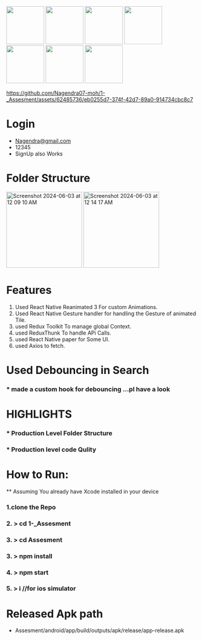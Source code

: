 
<img src="https://github.com/Nagendra07-moh/1-_Assesment/assets/62485736/cc8e4bd6-9175-4fdb-a252-8a077d8c812a" width="100"/>
<img src="https://github.com/Nagendra07-moh/1-_Assesment/assets/62485736/ca7957d4-2a02-44d4-9187-20859ec60f3e" width="100"/>
<img src="https://github.com/Nagendra07-moh/1-_Assesment/assets/62485736/297697ab-0018-4f51-93bb-a53cf517a800" width="100"/>
<img src="https://github.com/Nagendra07-moh/1-_Assesment/assets/62485736/61b42e1e-5b5b-44a1-a1fa-cf5821724c3d" width="100"/>
<img src="https://github.com/Nagendra07-moh/1-_Assesment/assets/62485736/049dc1ac-17ac-4814-8437-292a71cd0c99" width="100"/>
<img src="https://github.com/Nagendra07-moh/1-_Assesment/assets/62485736/0ea0ec6a-f9bf-4459-a502-1add3ba0c5ec" width="100"/>
<img src="https://github.com/Nagendra07-moh/1-_Assesment/assets/62485736/d93dd408-e353-49d6-8ca1-2da4cd17dc86" width="100"/>

https://github.com/Nagendra07-moh/1-_Assesment/assets/62485736/eb0255d7-374f-42d7-89a0-914734cbc8c7

# Login
* Nagendra@gmail.com
* 12345
* SignUp also Works 


# Folder Structure

<img width="200" alt="Screenshot 2024-06-03 at 12 09 10 AM" src="https://github.com/Nagendra07-moh/1-_Assesment/assets/62485736/5ecf010c-4a5c-4405-93b2-3bd971615b40">




<img width="200" alt="Screenshot 2024-06-03 at 12 14 17 AM" src="https://github.com/Nagendra07-moh/1-_Assesment/assets/62485736/3619b41e-6acf-453f-8570-f7b3d36f60b4">

# Features

1. Used React Native Reanimated 3 For custom Animations.
2. Used React Native Gesture handler for handling the Gesture of animated Tile.
3. used Redux Toolkit To manage global Context.
4. used ReduxThunk To handle APi Calls.
5. used React Native paper for Some UI.
6. used Axios to fetch.

# Used Debouncing in Search 
### * made a custom hook for debouncing              ...pl have a look

# HIGHLIGHTS
### * Production Level Folder Structure
### * Production level code Qulity

# How to Run:
** Assuming You already have Xcode installed in your device 
### 1.clone the Repo
### 2. > cd 1-_Assesment
### 3. > cd Assesment
### 3. > npm install
### 4. > npm start
### 5. > i         //for ios simulator

# Released Apk path

* Assesment/android/app/build/outputs/apk/release/app-release.apk



